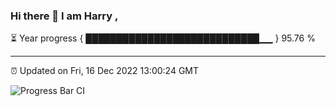 ### Hi there 👋 I am Harry , 

⏳ Year progress { ████████████████████████████▁▁ } 95.76 %

---

⏰ Updated on Fri, 16 Dec 2022 13:00:24 GMT

![Progress Bar CI](https://github.com/duykhang68/duykhang68/workflows/Progress%20Bar%20CI/badge.svg)
